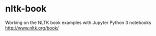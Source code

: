 # nltk-book
Working on the NLTK book examples with Jupyter Python 3 notebooks
http://www.nltk.org/book/